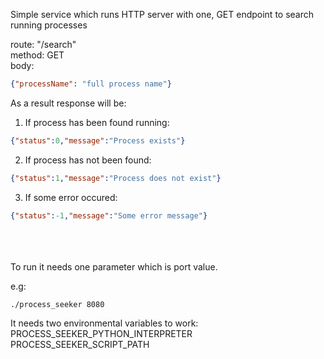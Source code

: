 Simple service which runs HTTP server with one, GET endpoint to search running processes

route: "/search"<br>
method: GET<br>
body:<br>
```json
{"processName": "full process name"}
```

As a result response will be:
1) If process has been found running:
```json
{"status":0,"message":"Process exists"}
```
2) If process has not been found:
```json
{"status":1,"message":"Process does not exist"}
```
3) If some error occured:
```json
{"status":-1,"message":"Some error message"}
```
<br>
<br>
<br>
To run it needs one parameter which is port value.<br>

e.g:
```bash
./process_seeker 8080
```

It needs two environmental variables to work:<br>
PROCESS_SEEKER_PYTHON_INTERPRETER<br>
PROCESS_SEEKER_SCRIPT_PATH